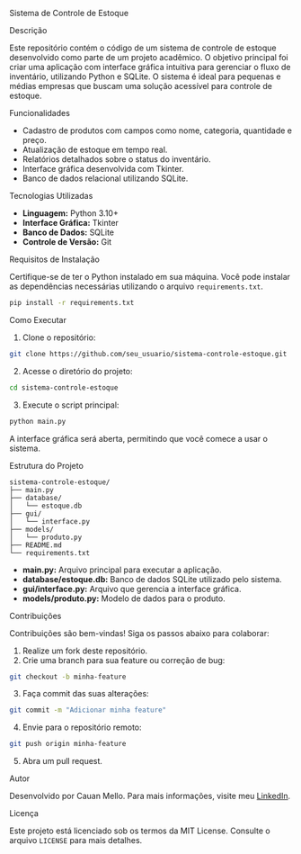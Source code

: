 Sistema de Controle de Estoque

Descrição

Este repositório contém o código de um sistema de controle de estoque desenvolvido como parte de um projeto acadêmico. O objetivo principal foi criar uma aplicação com interface gráfica intuitiva para gerenciar o fluxo de inventário, utilizando Python e SQLite. O sistema é ideal para pequenas e médias empresas que buscam uma solução acessível para controle de estoque.

Funcionalidades

- Cadastro de produtos com campos como nome, categoria, quantidade e preço.
- Atualização de estoque em tempo real.
- Relatórios detalhados sobre o status do inventário.
- Interface gráfica desenvolvida com Tkinter.
- Banco de dados relacional utilizando SQLite.

Tecnologias Utilizadas

- **Linguagem:** Python 3.10+
- **Interface Gráfica:** Tkinter
- **Banco de Dados:** SQLite
- **Controle de Versão:** Git

Requisitos de Instalação

Certifique-se de ter o Python instalado em sua máquina. Você pode instalar as dependências necessárias utilizando o arquivo `requirements.txt`.

```bash
pip install -r requirements.txt
```

Como Executar

1. Clone o repositório:

```bash
git clone https://github.com/seu_usuario/sistema-controle-estoque.git
```

2. Acesse o diretório do projeto:

```bash
cd sistema-controle-estoque
```

3. Execute o script principal:

```bash
python main.py
```

A interface gráfica será aberta, permitindo que você comece a usar o sistema.

Estrutura do Projeto

```
sistema-controle-estoque/
├── main.py
├── database/
│   └── estoque.db
├── gui/
│   └── interface.py
├── models/
│   └── produto.py
├── README.md
└── requirements.txt
```

- **main.py:** Arquivo principal para executar a aplicação.
- **database/estoque.db:** Banco de dados SQLite utilizado pelo sistema.
- **gui/interface.py:** Arquivo que gerencia a interface gráfica.
- **models/produto.py:** Modelo de dados para o produto.

Contribuições

Contribuições são bem-vindas! Siga os passos abaixo para colaborar:

1. Realize um fork deste repositório.
2. Crie uma branch para sua feature ou correção de bug:

```bash
git checkout -b minha-feature
```

3. Faça commit das suas alterações:

```bash
git commit -m "Adicionar minha feature"
```

4. Envie para o repositório remoto:

```bash
git push origin minha-feature
```

5. Abra um pull request.

Autor

Desenvolvido por Cauan Mello. Para mais informações, visite meu [LinkedIn](http://www.linkedin.com/in/cauandev).

Licença

Este projeto está licenciado sob os termos da MIT License. Consulte o arquivo `LICENSE` para mais detalhes.


